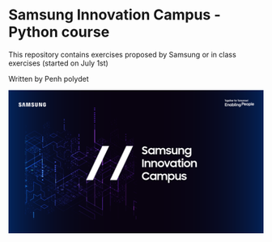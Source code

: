# Samsung Innovation Campus - Python course
This repository contains exercises proposed by Samsung or in class exercises (started on July 1st)

Written by Penh polydet

![Samsung Innovation Campus](./Samsung-Innovation-Campus.png)